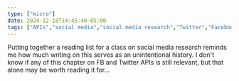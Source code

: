 ```yaml
---
type: ["micro"]
date: 2024-12-18T14:45:40-05:00
tags: ["APIs","social media","social media research","Twitter","Facebook","digital traces research","digital methods"]
---
```

Putting together a reading list for a class on social media research reminds me how much writing on this serves as an unintentional history. I don't know if any of this chapter on FB and Twitter APIs is still relevant, but that alone may be worth reading it for...
